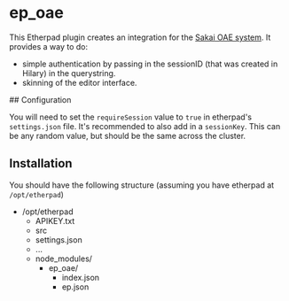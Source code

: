 # ep_oae

This Etherpad plugin creates an integration for the [Sakai OAE system](https://github.com/sakaiproject/Hilary).
It provides a way to do:
 * simple authentication by passing in the sessionID (that was created in Hilary) in the querystring.
 * skinning of the editor interface.

## Configuration

You will need to set the `requireSession` value to `true` in etherpad's `settings.json` file.
It's recommended to also add in a `sessionKey`. This can be any random value, but should be the same across the cluster.

## Installation

You should have the following structure (assuming you have etherpad at `/opt/etherpad`)

* /opt/etherpad
    * APIKEY.txt
    * src
    * settings.json
    * ...
    * node_modules/
         * ep_oae/
              * index.json
              * ep.json

